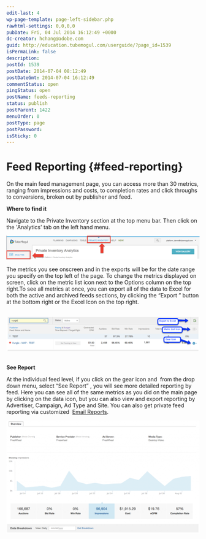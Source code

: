 ```yaml
---
edit-last: 4
wp-page-template: page-left-sidebar.php
rawhtml-settings: 0,0,0,0
pubDate: Fri, 04 Jul 2014 16:12:49 +0000
dc-creator: hchang@adobe.com
guid: http://education.tubemogul.com/userguide/?page_id=1539
isPermaLink: false
description: 
postId: 1539
postDate: 2014-07-04 08:12:49
postDateGmt: 2014-07-04 16:12:49
commentStatus: open
pingStatus: open
postName: feeds-reporting
status: publish
postParent: 1422
menuOrder: 0
postType: page
postPassword: 
isSticky: 0
---
```


# Feed Reporting {#feed-reporting}

On the main feed management page, you can access more than 30 metrics, ranging from impressions and costs, to completion rates and click throughs to conversions, broken out by publisher and feed.

**Where to find it**

Navigate to the Private Inventory section at the top menu bar. Then click on the 'Analytics' tab on the left hand menu.

[ ![privateive](assets/privateive.png)](assets/privateive.png)

The metrics you see onscreen and in the exports will be for the date range you specify on the top left of the page.&nbsp;To change the metrics displayed on screen, click on the metric list&nbsp;icon next to the Options column on the top right.To see all metrics at once, you can export all of the data to Excel for both the active and archived feeds sections, by clicking the “Export ” button at the bottom right or the Excel Icon on the top right.

&nbsp;
[ ![Feed reporting](assets/feed-reporting.png)](assets/feed-reporting.png)&nbsp;

**See Report&nbsp;**

At the individual feed level, if you click on the gear icon and &nbsp;from the drop down menu, select “See Report” , you will see more detailed reporting by feed. Here you can see all of the same metrics as you did on the main page by clicking on the data icon, but you can also view and export reporting by Advertiser, Campaign, Ad Type and Site. You can also get private feed reporting via customized&nbsp; [Email Reports](../../../user-guide/measurement/campaign-reporting/email-reports.md). 

[ ![privateinventory](assets/privateinventory-1024x603.png)](assets/privateinventory.png) 

